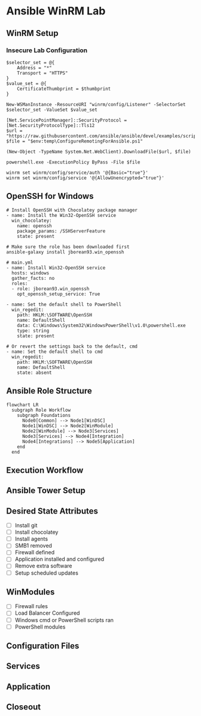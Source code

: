 # Ansible WinRM Lab

## WinRM Setup

### Insecure Lab Configuration

```
$selector_set = @{
    Address = "*"
    Transport = "HTTPS"
}
$value_set = @{
    CertificateThumbprint = $thumbprint
}

New-WSManInstance -ResourceURI "winrm/config/Listener" -SelectorSet $selector_set -ValueSet $value_set

[Net.ServicePointManager]::SecurityProtocol = [Net.SecurityProtocolType]::Tls12
$url = "https://raw.githubusercontent.com/ansible/ansible/devel/examples/scripts/ConfigureRemotingForAnsible.ps1"
$file = "$env:temp\ConfigureRemotingForAnsible.ps1"

(New-Object -TypeName System.Net.WebClient).DownloadFile($url, $file)

powershell.exe -ExecutionPolicy ByPass -File $file

winrm set winrm/config/service/auth '@{Basic="true"}'
winrm set winrm/config/service '@{AllowUnencrypted="true"}'
```

## OpenSSH for Windows

```
# Install OpenSSH with Chocolatey package manager
- name: Install the Win32-OpenSSH service
  win_chocolatey:
    name: openssh
    package_params: /SSHServerFeature
    state: present
```

```
# Make sure the role has been downloaded first
ansible-galaxy install jborean93.win_openssh

# main.yml
- name: Install Win32-OpenSSH service
  hosts: windows
  gather_facts: no
  roles:
  - role: jborean93.win_openssh
    opt_openssh_setup_service: True
```

```
- name: Set the default shell to PowerShell
  win_regedit:
    path: HKLM:\SOFTWARE\OpenSSH
    name: DefaultShell
    data: C:\Windows\System32\WindowsPowerShell\v1.0\powershell.exe
    type: string
    state: present

# Or revert the settings back to the default, cmd
- name: Set the default shell to cmd
  win_regedit:
    path: HKLM:\SOFTWARE\OpenSSH
    name: DefaultShell
    state: absent
```
## Ansible Role Structure

``` mermaid
flowchart LR
  subgraph Role Workflow
    subgraph Foundations
      Node0[Common] --> Node1[WinDSC]
      Node1[WinDSC] --> Node2[WinModule]
      Node2[WinModule] --> Node3[Services]
      Node3[Services] --> Node4[Integration]
      Node4[Integrations] --> Node5[Application]
    end
  end

```

## Execution Workflow

## Ansible Tower Setup

## Desired State Attributes

- [ ] Install git
- [ ] Install chocolatey
- [ ] Install agents
- [ ] SMB1 removed
- [ ] Firewall defined
- [ ] Application installed and configured
- [ ] Remove extra software
- [ ] Setup scheduled updates

## WinModules

- [ ] Firewall rules
- [ ] Load Balancer Configured
- [ ] Windows cmd or PowerShell scripts ran
- [ ] PowerShell modules

## Configuration Files

## Services

## Application

## Closeout

